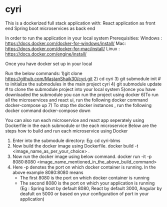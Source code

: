 # cyri
This is a dockerized full stack application with:
React application as front end
Spring boot microservices as back end

In order to run the application in your local system
Prerequisities:
Windows : https://docs.docker.com/docker-for-windows/install/
Mac: https://docs.docker.com/docker-for-mac/install/
Linux : https://docs.docker.com/engine/install/

Once you have docker set up in your local

Run the below commands:
1)git clone https://github.com/MastanShaik30/cyri.git
2) cd cyri
3) git submodule init # to initialize the submodules in the main project cyri
4) git submodule update # to clone the submodule project into your local system
5)once you have downloaded the submodule you can run the project using docker
6)To run all the microservices and react ui, run the following docker command
               docker-compose up
7) To stop the docker instances , run the following docker command
               docker-compose down
               
You can also run each microservice and react app seperately using Dockerfile in the each submodule or the each microservice
Below are the steps how to build and run each microservice using Docker

1) Enter into the submodule directory:
  Eg: cd cyri-blms
2) Now build the docker image using Dockerfile.
    docker build -t <image_name_as_per_your_choice> .
3) Now run the docker image using below command.
    docker run -it -p 8080:8080 <image_name_mentioned_in_the_above_build_command>
4) Here -p denotes the port on which docker container is running. In the above example 8080:8080 means
   - The first 8080 is the port on which docker container is running
   - The second 8080 is the port on which your application is running (Eg : Spring boot by default 8080, React by default 3000, Angular       by deafult on 5000 or based on your configuration of port in your application)
   
   
 


